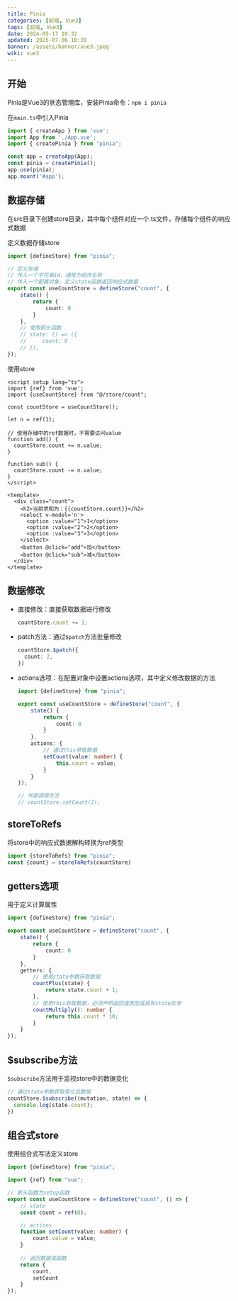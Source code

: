 ```yaml
---
title: Pinia
categories: [前端, Vue3]
tags: [前端, Vue3]
date: 2024-05-17 10:32
updated: 2025-07-06 10:39
banner: /assets/banner/vue3.jpeg
wiki: vue3
---
```

## 开始

Pinia是Vue3的状态管理库，安装Pinia命令：`npm i pinia`

在`main.ts`中引入Pinia

```ts
import { createApp } from 'vue';
import App from './App.vue';
import { createPinia } from "pinia";

const app = createApp(App);
const pinia = createPinia();
app.use(pinia);
app.mount('#app');
```

## 数据存储

在src目录下创建store目录，其中每个组件对应一个.ts文件，存储每个组件的响应式数据

定义数据存储store

```ts
import {defineStore} from "pinia";

// 定义存储
// 传入一个字符串id，通常为组件名称
// 传入一个配置对象，定义state函数返回响应式数据
export const useCountStore = defineStore("count", {
    state() {
        return {
            count: 0
        }
    },
    // 使用箭头函数
    // state: () => ({
    //     count: 0
    // }),
});
```

使用store

```vue
<script setup lang="ts">
import {ref} from 'vue';
import {useCountStore} from "@/store/count";

const countStore = useCountStore();

let n = ref(1);

// 使用存储中的ref数据时，不需要访问value
function add() {
  countStore.count += n.value;
}

function sub() {
  countStore.count -= n.value;
}
</script>

<template>
  <div class="count">
    <h2>当前求和为：{{countStore.count}}</h2>
    <select v-model='n'>
      <option :value="1">1</option>
      <option :value="2">2</option>
      <option :value="3">3</option>
    </select>
    <button @click="add">加</button>
    <button @click="sub">减</button>
  </div>
</template>
```

## 数据修改

- 直接修改：直接获取数据进行修改

    ```ts
    countStore.count += 1;
    ```

- patch方法：通过`$patch`方法批量修改

    ```ts
    countStore.$patch({
      count: 2,
    })
    ```

- actions选项：在配置对象中设置actions选项，其中定义修改数据的方法

    ```ts
    import {defineStore} from "pinia";
    
    export const useCountStore = defineStore("count", {
        state() {
            return {
                count: 0
            }
        },
        actions: {
            // 通过this获取数据
            setCount(value: number) {
                this.count = value;
            }
        }
    });
    
    // 外部调用方法
    // countStore.setCount(2);
    ```

## storeToRefs

将store中的响应式数据解构转换为ref类型

```ts
import {storeToRefs} from "pinia";
const {count} = storeToRefs(countStore)
```

## getters选项

用于定义计算属性

```ts
import {defineStore} from "pinia";

export const useCountStore = defineStore("count", {
    state() {
        return {
            count: 0
        }
    },
    getters: {
        // 使用state参数获取数据
        countPlus(state) {
            return state.count + 1;
        },
        // 使用this获取数据，必须声明返回值类型或具有state形参
        countMultiply(): number {
            return this.count * 10;
        }
    }
});
```

## $subscribe方法

`$subscribe`方法用于监视store中的数据变化

```ts
// 通过state参数获取变化后数据
countStore.$subscribe((mutation, state) => {
  console.log(state.count);
})
```

## 组合式store

使用组合式写法定义store

```ts
import {defineStore} from "pinia";

import {ref} from "vue";

// 箭头函数为setup函数
export const useCountStore = defineStore("count", () => {
    // state
    const count = ref(0);

    // actions
    function setCount(value: number) {
        count.value = value;
    }
    
    // 返回数据或函数
    return {
        count,
        setCount
    }
});
```

